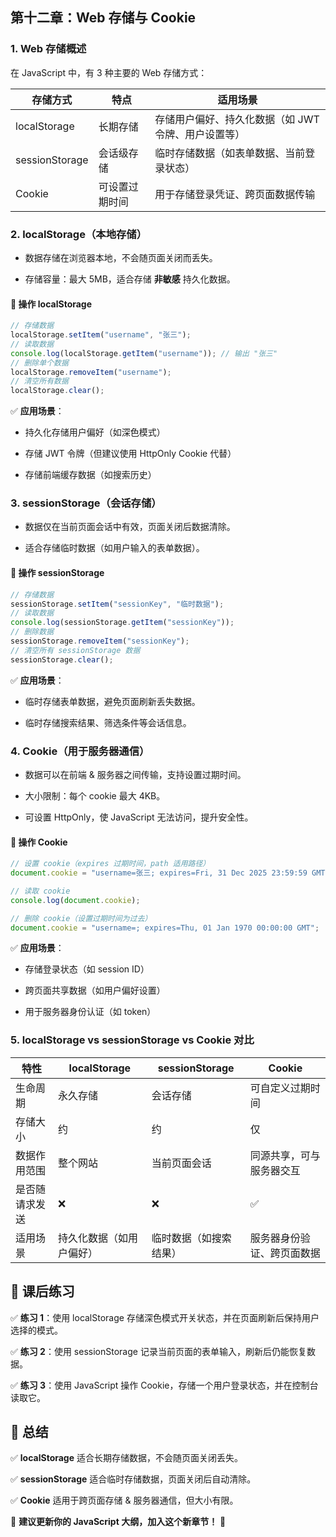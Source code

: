 ## **第十二章：Web 存储与 Cookie**

### **1. Web 存储概述**

在 JavaScript 中，有 3 种主要的 Web 存储方式：

| 存储方式 | 特点 | 适用场景 | 
| -- | -- | -- |
| localStorage | 长期存储 | 存储用户偏好、持久化数据（如 JWT 令牌、用户设置等） | 
| sessionStorage | 会话级存储 | 临时存储数据（如表单数据、当前登录状态） | 
| Cookie | 可设置过期时间 | 用于存储登录凭证、跨页面数据传输 | 


### **2. localStorage（本地存储）**

- 数据存储在浏览器本地，不会随页面关闭而丢失。

- 存储容量：最大 5MB，适合存储 **非敏感** 持久化数据。

#### **📌 操作 localStorage**

```js
// 存储数据
localStorage.setItem("username", "张三");
// 读取数据
console.log(localStorage.getItem("username")); // 输出 "张三"
// 删除单个数据
localStorage.removeItem("username");
// 清空所有数据
localStorage.clear();
```

✅ **应用场景**：

- 持久化存储用户偏好（如深色模式）

- 存储 JWT 令牌（但建议使用 HttpOnly Cookie 代替）

- 存储前端缓存数据（如搜索历史）

### **3. sessionStorage（会话存储）**

- 数据仅在当前页面会话中有效，页面关闭后数据清除。

- 适合存储临时数据（如用户输入的表单数据）。

#### **📌 操作 sessionStorage**

```js
// 存储数据
sessionStorage.setItem("sessionKey", "临时数据");
// 读取数据
console.log(sessionStorage.getItem("sessionKey"));
// 删除数据
sessionStorage.removeItem("sessionKey");
// 清空所有 sessionStorage 数据
sessionStorage.clear();
```

✅ **应用场景**：

- 临时存储表单数据，避免页面刷新丢失数据。

- 临时存储搜索结果、筛选条件等会话信息。

### **4. Cookie（用于服务器通信）**

- 数据可以在前端 & 服务器之间传输，支持设置过期时间。

- 大小限制：每个 cookie 最大 4KB。

- 可设置 HttpOnly，使 JavaScript 无法访问，提升安全性。

#### **📌 操作 Cookie**

```js
// 设置 cookie（expires 过期时间，path 适用路径）
document.cookie = "username=张三; expires=Fri, 31 Dec 2025 23:59:59 GMT; path=/";

// 读取 cookie
console.log(document.cookie);

// 删除 cookie（设置过期时间为过去）
document.cookie = "username=; expires=Thu, 01 Jan 1970 00:00:00 GMT";

```

✅ **应用场景**：

- 存储登录状态（如 session ID）

- 跨页面共享数据（如用户偏好设置）

- 用于服务器身份认证（如 token）

### **5. localStorage vs sessionStorage vs Cookie 对比**

| 特性 | localStorage | sessionStorage | Cookie | 
| -- | -- | -- | -- |
| 生命周期 | 永久存储 | 会话存储 | 可自定义过期时间 | 
| 存储大小 | 约  | 约  | 仅  | 
| 数据作用范围 | 整个网站 | 当前页面会话 | 同源共享，可与服务器交互 | 
| 是否随请求发送 | ❌  | ❌  | ✅  | 
| 适用场景 | 持久化数据（如用户偏好） | 临时数据（如搜索结果） | 服务器身份验证、跨页面数据 | 


## **📌 课后练习**

✅ **练习 1**：使用 localStorage 存储深色模式开关状态，并在页面刷新后保持用户选择的模式。

✅ **练习 2**：使用 sessionStorage 记录当前页面的表单输入，刷新后仍能恢复数据。

✅ **练习 3**：使用 JavaScript 操作 Cookie，存储一个用户登录状态，并在控制台读取它。

## **📌 总结**

✅ **localStorage** 适合长期存储数据，不会随页面关闭丢失。

✅ **sessionStorage** 适合临时存储数据，页面关闭后自动清除。

✅ **Cookie** 适用于跨页面存储 & 服务器通信，但大小有限。

📌 **建议更新你的 JavaScript 大纲，加入这个新章节！** 🚀
